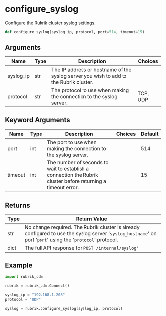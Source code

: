 # configure_syslog

Configure the Rubrik cluster syslog settings.
```py
def configure_syslog(syslog_ip, protocol, port=514, timeout=15)
```

## Arguments
| Name        | Type | Description                                                                 | Choices |
|-------------|------|-----------------------------------------------------------------------------|---------|
| syslog_ip  | str  | The IP address or hostname of the syslog server you wish to add to the Rubrik cluster. |         |
| protocol  | str  | The protocol to use when making the connection to the syslog server.  |    TCP, UDP     |
## Keyword Arguments
| Name        | Type | Description                                                                 | Choices | Default |
|-------------|------|-----------------------------------------------------------------------------|---------|---------|
| port  | int  | The port to use when making the connection to the syslog server.  |         |    514     |
| timeout  | int  | The number of seconds to wait to establish a connection the Rubrik cluster before returning a timeout error.  |         |    15     |

## Returns
| Type | Return Value                                                                                   |
|------|-----------------------------------------------------------------------------------------------|
| str  | No change required. The Rubrik cluster is already configured to use the syslog server '`syslog_hostname`' on port '`port`' using the '`protocol`' protocol. |
| dict  | The full API response for `POST /internal/syslog'` |
## Example
```py
import rubrik_cdm

rubrik = rubrik_cdm.Connect()

syslog_ip = "192.168.1.208"
protocol = "UDP"

syslog = rubrik.configure_syslog(syslog_ip, protocol)
```
